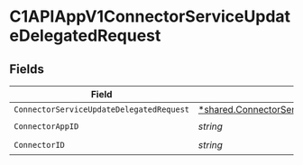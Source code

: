 # C1APIAppV1ConnectorServiceUpdateDelegatedRequest


## Fields

| Field                                                                                                                  | Type                                                                                                                   | Required                                                                                                               | Description                                                                                                            |
| ---------------------------------------------------------------------------------------------------------------------- | ---------------------------------------------------------------------------------------------------------------------- | ---------------------------------------------------------------------------------------------------------------------- | ---------------------------------------------------------------------------------------------------------------------- |
| `ConnectorServiceUpdateDelegatedRequest`                                                                               | [*shared.ConnectorServiceUpdateDelegatedRequest](../../../pkg/models/shared/connectorserviceupdatedelegatedrequest.md) | :heavy_minus_sign:                                                                                                     | N/A                                                                                                                    |
| `ConnectorAppID`                                                                                                       | *string*                                                                                                               | :heavy_check_mark:                                                                                                     | N/A                                                                                                                    |
| `ConnectorID`                                                                                                          | *string*                                                                                                               | :heavy_check_mark:                                                                                                     | N/A                                                                                                                    |